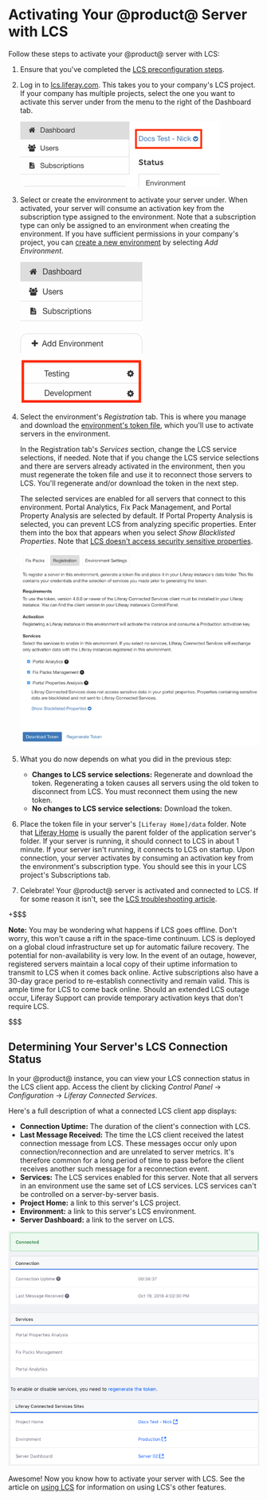 # Activating Your @product@ Server with LCS [](id=registering-your-dxp-server-with-lcs)

Follow these steps to activate your @product@ server with LCS: 

1.  Ensure that you've completed the 
    [LCS preconfiguration steps](https://customer.liferay.com/documentation/7.0/deploy/-/official_documentation/deployment/lcs-preconfiguration). 

2.  Log in to 
    [lcs.liferay.com](https://lcs.liferay.com). 
    This takes you to your company's LCS project. If your company has multiple 
    projects, select the one you want to activate this server under from the 
    menu to the right of the Dashboard tab.  

    ![Figure 1: Select your LCS project from the menu highlighted by the red box in this screenshot.](../../images-dxp/lcs-select-project.png)

3.  Select or create the environment to activate your server under. When 
    activated, your server will consume an activation key from the subscription 
    type assigned to the environment. Note that a subscription type can only be 
    assigned to an environment when creating the environment. If you have 
    sufficient permissions in your company's project, you can 
    [create a new environment](https://customer.liferay.com/documentation/7.0/deploy/-/official_documentation/deployment/using-lcs#creating-an-environment) 
    by selecting *Add Environment*. 

    ![Figure 2: You must activate your server in an LCS environment. The red box in this screenshot highlights environments.](../../images-dxp/lcs-registration-select-environment.png)

4.  Select the environment's *Registration* tab. This is where you manage and 
    download the 
    [environment's token file](https://customer.liferay.com/documentation/7.0/deploy/-/official_documentation/deployment/using-lcs#using-environment-tokens), 
    which you'll use to activate servers in the environment. 

    In the Registration tab's *Services* section, change the LCS service 
    selections, if needed. Note that if you change the LCS service selections 
    and there are servers already activated in the environment, then you must 
    regenerate the token file and use it to reconnect those servers to LCS. 
    You'll regenerate and/or download the token in the next step. 

    The selected services are enabled for all servers that connect to this 
    environment. Portal Analytics, Fix Pack Management, and Portal Property 
    Analysis are selected by default. If Portal Property Analysis is selected, 
    you can prevent LCS from analyzing specific properties. Enter them into the 
    box that appears when you select *Show Blacklisted Properties*. Note that 
    [LCS doesn't access security sensitive properties](https://customer.liferay.com/documentation/7.0/deploy/-/official_documentation/deployment/using-lcs#what-lcs-stores-about-your-liferay-servers). 

    ![Figure 3: An environment's Registration tab lets you manage the token file used to activate your server in the environment.](../../images-dxp/lcs-registration.png)

5.  What you do now depends on what you did in the previous step: 

    -   **Changes to LCS service selections:** Regenerate and download the 
        token. Regenerating a token causes all servers using the old token to 
        disconnect from LCS. You must reconnect them using the new token. 
    -   **No changes to LCS service selections:** Download the token. 

6.  Place the token file in your server's `[Liferay Home]/data` folder. Note 
    that 
    [Liferay Home](https://customer.liferay.com/documentation/7.0/deploy/-/official_documentation/deployment/installing-liferay-dxp#liferay-home) 
    is usually the parent folder of the application server's folder. If your 
    server is running, it should connect to LCS in about 1 minute. If your 
    server isn't running, it connects to LCS on startup. Upon connection, your 
    server activates by consuming an activation key from the environment's 
    subscription type. You should see this in your LCS project's Subscriptions 
    tab. 

7.  Celebrate! Your @product@ server is activated and connected to LCS. If for 
    some reason it isn't, see the 
    [LCS troubleshooting article](https://customer.liferay.com/documentation/7.0/deploy/-/official_documentation/deployment/troubleshooting-your-lcs-connection). 

+$$$

**Note:** You may be wondering what happens if LCS goes offline. Don't worry, 
this won't cause a rift in the space-time continuum. LCS is deployed on a global 
cloud infrastructure set up for automatic failure recovery. The potential for 
non-availability is very low. In the event of an outage, however, registered 
servers maintain a local copy of their uptime information to transmit to LCS 
when it comes back online. Active subscriptions also have a 30-day grace period 
to re-establish connectivity and remain valid. This is ample time for LCS to 
come back online. Should an extended LCS outage occur, Liferay Support can 
provide temporary activation keys that don't require LCS. 

$$$

## Determining Your Server's LCS Connection Status [](id=determining-your-servers-lcs-connection-status)

In your @product@ instance, you can view your LCS connection status in the LCS 
client app. Access the client by clicking *Control Panel* &rarr; 
*Configuration* &rarr; *Liferay Connected Services*. 

Here's a full description of what a connected LCS client app displays: 

-   **Connection Uptime:** The duration of the client's connection with LCS.
-   **Last Message Received:** The time the LCS client received the latest 
    connection message from LCS. These messages occur only upon 
    connection/reconnection and are unrelated to server metrics. It's therefore 
    common for a long period of time to pass before the client receives another 
    such message for a reconnection event. 
-   **Services:** The LCS services enabled for this server. Note that all 
    servers in an environment use the same set of LCS services. LCS services 
    can't be controlled on a server-by-server basis. 
-   **Project Home:** a link to this server's LCS project. 
-   **Environment:** a link to this server's LCS environment. 
-   **Server Dashboard:** a link to the server on LCS. 

![Figure 4: The server is connected to LCS.](../../images-dxp/lcs-server-connected.png)

Awesome! Now you know how to activate your server with LCS. See the article on 
[using LCS](https://customer.liferay.com/documentation/7.0/deploy/-/official_documentation/deployment/using-lcs) 
for information on using LCS's other features. 
